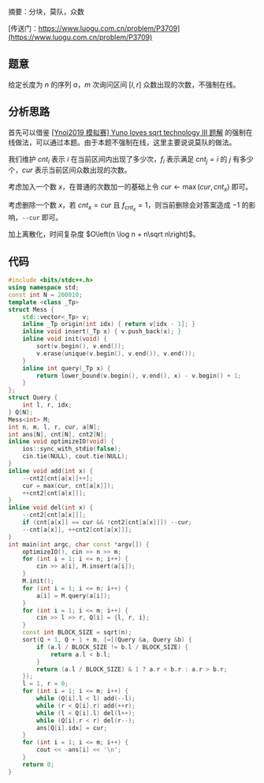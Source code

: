 摘要：分块，莫队，众数

[传送门：https://www.luogu.com.cn/problem/P3709](https://www.luogu.com.cn/problem/P3709)

## 题意

给定长度为 $n$ 的序列 $a$，$m$ 次询问区间 $[l, r]$ 众数出现的次数，不强制在线。

## 分析思路

首先可以借鉴 [[Ynoi2019 模拟赛] Yuno loves sqrt technology III 题解](https://www.luogu.com.cn/article/759thaoe) 的强制在线做法，可以通过本题。由于本题不强制在线，这里主要说说莫队的做法。

我们维护 $cnt_i$ 表示 $i$ 在当前区间内出现了多少次，$f_i$ 表示满足 $cnt_j = i$ 的 $j$ 有多少个，$cur$ 表示当前区间众数出现的次数。

考虑加入一个数 $x$，在普通的次数加一的基础上令 $cur \leftarrow \max(cur, cnt_x)$ 即可。

考虑删除一个数 $x$，若 $cnt_x=cur$ 且 $f_{cnt_x} = 1$，则当前删除会对答案造成 $-1$ 的影响，`--cur` 即可。

加上离散化，时间复杂度 $O\left(n \log n + n\sqrt n\right)$。

## 代码

```cpp
#include <bits/stdc++.h>
using namespace std;
const int N = 200010;
template <class _Tp>
struct Mess {
    std::vector<_Tp> v;
    inline _Tp origin(int idx) { return v[idx - 1]; }
    inline void insert(_Tp x) { v.push_back(x); }
    inline void init(void) {
        sort(v.begin(), v.end());
        v.erase(unique(v.begin(), v.end()), v.end());
    }
    inline int query(_Tp x) {
        return lower_bound(v.begin(), v.end(), x) - v.begin() + 1;
    }
};
struct Query {
    int l, r, idx;
} Q[N];
Mess<int> M;
int n, m, l, r, cur, a[N];
int ans[N], cnt[N], cnt2[N];
inline void optimizeIO(void) {
    ios::sync_with_stdio(false);
    cin.tie(NULL), cout.tie(NULL);
}
inline void add(int x) {
    --cnt2[cnt[a[x]]++];
    cur = max(cur, cnt[a[x]]);
    ++cnt2[cnt[a[x]]];
}
inline void del(int x) {
    --cnt2[cnt[a[x]]];
    if (cnt[a[x]] == cur && !cnt2[cnt[a[x]]]) --cur;
    --cnt[a[x]], ++cnt2[cnt[a[x]]];
}
int main(int argc, char const *argv[]) {
    optimizeIO(), cin >> n >> m;
    for (int i = 1; i <= n; i++) {
        cin >> a[i], M.insert(a[i]);
    }
    M.init();
    for (int i = 1; i <= n; i++) {
        a[i] = M.query(a[i]);
    }
    for (int i = 1; i <= m; i++) {
        cin >> l >> r, Q[i] = {l, r, i};
    }
    const int BLOCK_SIZE = sqrt(n);
    sort(Q + 1, Q + 1 + m, [=](Query &a, Query &b) {
        if (a.l / BLOCK_SIZE != b.l / BLOCK_SIZE) {
            return a.l < b.l;
        }
        return (a.l / BLOCK_SIZE) & 1 ? a.r < b.r : a.r > b.r;
    });
    l = 1, r = 0;
    for (int i = 1; i <= m; i++) {
        while (Q[i].l < l) add(--l);
        while (r < Q[i].r) add(++r);
        while (l < Q[i].l) del(l++);
        while (Q[i].r < r) del(r--);
        ans[Q[i].idx] = cur;
    }
    for (int i = 1; i <= m; i++) {
        cout << -ans[i] << '\n';
    }
    return 0;
}

```